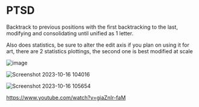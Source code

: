 # PTSD
Backtrack to previous positions with the first backtracking to the last, modifying and consolidating until unified as 1 letter.

Also does statistics, be sure to alter the edit axis if you plan on using it for art, there are 2 statistics plottings, the second one is best modified at scale

![image](https://github.com/777388/PTSD/assets/96343159/118d423f-a5eb-41cf-ab42-bb451a43190b)


![Screenshot 2023-10-16 104016](https://github.com/777388/PTSD/assets/96343159/998f6ce1-6aa1-4ead-96fb-c8ceed626e78)

![Screenshot 2023-10-16 105654](https://github.com/777388/PTSD/assets/96343159/a7c87876-113c-4092-969f-2d6cb28ca86b)


https://www.youtube.com/watch?v=giaZnIr-faM
